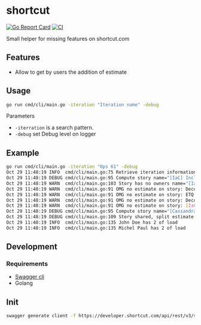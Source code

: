 # shortcut

[![Go Report Card](https://goreportcard.com/badge/github.com/lederniermetre/shortcut)](https://goreportcard.com/report/github.com/lederniermetre/shortcut) [![CI](https://github.com/lederniermetre/shortcut/actions/workflows/ci.yaml/badge.svg)](https://github.com/lederniermetre/shortcut/actions/workflows/ci.yaml)

Small helper for missing features on shortcut.com

## Features

- Allow to get by users the addition of estimate

## Usage

```bash
go run cmd/cli/main.go -iteration "Iteration name" -debug
```

Parameters

- `-iterration` is a search pattern.
- `-debug` set Debug level on logger

## Example

```bash
go run cmd/cli/main.go -iteration "Ops 61" -debug
Oct 29 11:48:19 INFO  cmd/cli/main.go:75 Retrieve iteration informations name="#61 OPS"
Oct 29 11:48:19 DEBUG cmd/cli/main.go:95 Compute story name="[IaC] Includes defaults in provider" owners="0" estimate="3"
Oct 29 11:48:19 WARN  cmd/cli/main.go:103 Story has no owners name="[IaC] Includes defaults in provider"
Oct 29 11:48:19 WARN  cmd/cli/main.go:91 OMG no estimate on story: Decomission Service A
Oct 29 11:48:19 WARN  cmd/cli/main.go:91 OMG no estimate on story: ETQ OPS I want to setup Service C
Oct 29 11:48:19 WARN  cmd/cli/main.go:91 OMG no estimate on story: Decomission Service B
Oct 29 11:48:19 WARN  cmd/cli/main.go:91 OMG no estimate on story: [IaC] PRA mode
Oct 29 11:48:19 DEBUG cmd/cli/main.go:95 Compute story name="[Cassandra] Update client" owners="2" estimate="5"
Oct 29 11:48:19 DEBUG cmd/cli/main.go:109 Story shared, split estimate name="[Cassandra] Update client"
Oct 29 11:48:19 INFO  cmd/cli/main.go:135 John Doe has 2 of load
Oct 29 11:48:19 INFO  cmd/cli/main.go:135 Michel Paul has 2 of load
```

## Development

### Requirements

- [Swagger cli](https://goswagger.io/install.html)
- Golang

## Init

```bash
swagger generate client -f https://developer.shortcut.com/api/rest/v3/shortcut.swagger.json --target pkg/shortcut/gen/
```
